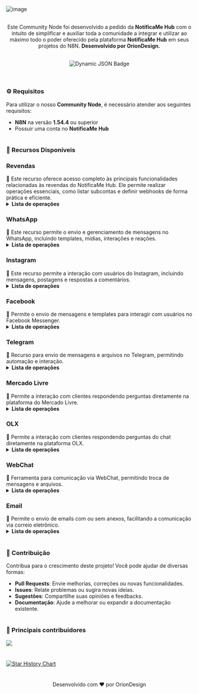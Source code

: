 ![image](https://github.com/user-attachments/assets/23ac406d-93eb-45d1-938e-4f4e5dba882e)

<p align="center"><br>
Este Community Node foi desenvolvido a pedido da <b>NotificaMe Hub</b> com o intuito de simplificar e auxiliar toda a comunidade a integrar e utilizar ao máximo todo o poder oferecido pela plataforma <b>NotificaMe Hub</b> em seus projetos do N8N. <b>Desenvolvido por OrionDesign.</b>
</p>
<br>
	
<div align="center">
  <img src="https://img.shields.io/badge/dynamic/json?url=https%3A%2F%2Fapi.npmjs.org%2Fdownloads%2Fpoint%2Flast-year%2Fn8n-nodes-notificame-hub&query=downloads&style=for-the-badge&label=Total%20de%20Downloads&labelColor=%230d1117&color=%23359514&cacheSeconds=30&link=https%3A%2F%2Fwww.npmjs.com%2Fpackage%2Fn8n-nodes-notificame-hub" alt="Dynamic JSON Badge">
</div>
<br>
</p>


<h1></h1>

<h3>⚙️ Requisitos</h3>

Para utilizar o nosso **Community Node**, é necessário atender aos seguintes requisitos:  
- **N8N** na versão **1.54.4** ou superior  
- Possuir uma conta no **NotificaMe Hub**  

<h1></h1>

<h3>📌 Recursos Disponíveis</h3>

<h3>Revendas</h3>
🔧 Este recurso oferece acesso completo às principais funcionalidades relacionadas às revendas do NotificaMe Hub. Ele permite realizar operações essenciais, como listar subcontas e definir webhooks de forma prática e eficiente.
<br>
<details>
  <summary><b>Lista de operações</b></summary>
	<details><summary>✅ <b>Listar Subcontas</b></summary></details>
 	<details><summary>✅ <b>Definir Webhook</b></summary></details>
</details>

<h3>WhatsApp</h3>
📱 Este recurso permite o envio e gerenciamento de mensagens no WhatsApp, incluindo templates, mídias, interações e reações.
<br>
<details>
  <summary><b>Lista de operações</b></summary>
  <details><summary>✅ <b>Listar templates</b></summary></details>
  <details><summary>✅ <b>Enviar template - Sem parâmetros</b></summary></details>
  <details><summary>✅ <b>Enviar template - Com parâmetros (tipo número/positional)</b></summary></details>
  <details><summary>✅ <b>Enviar template - Com parâmetros (tipo nome/named)</b></summary></details>
  <details><summary>✅ <b>Enviar uma mensagem de texto</b></summary></details>
  <details><summary>✅ <b>Enviar uma mensagem de áudio</b></summary></details>
  <details><summary>✅ <b>Enviar um sticker</b></summary></details>
  <details><summary>✅ <b>Enviar um arquivo (documentos, imagens, vídeos…)</b></summary></details>
  <details><summary>✅ <b>Enviar localização</b></summary></details>
  <details><summary>✅ <b>Enviar mensagem interativa com botões</b></summary></details>
  <details><summary>✅ <b>Enviar mensagem interativa com listas</b></summary></details>
  <details><summary>✅ <b>Enviar mensagem interativa com link / CTA</b></summary></details>
  <details><summary>✅ <b>Reagir a uma mensagem</b></summary></details>
  <details><summary>✅ <b>Responder uma mensagem</b></summary></details>
</details>

<h3>Instagram</h3>
📸 Este recurso permite a interação com usuários do Instagram, incluindo mensagens, postagens e respostas a comentários.
<br>
<details>
  <summary><b>Lista de operações</b></summary>
  <details><summary>✅ <b>Enviar uma mensagem de texto</b></summary></details>
  <details><summary>✅ <b>Enviar uma mensagem de áudio</b></summary></details>
  <details><summary>✅ <b>Enviar um arquivo (imagens, vídeos…)</b></summary></details>
  <details><summary>✅ <b>Responder um comentário</b></summary></details>
  <details><summary>✅ <b>Enviar template de botões</b></summary></details>
  <details><summary>✅ <b>Fazer uma publicação</b></summary></details>
  <details><summary>✅ <b>Listar postagens da conta</b></summary></details>
</details>

<h3>Facebook</h3>
📘 Permite o envio de mensagens e templates para interagir com usuários no Facebook Messenger.
<br>
<details>
  <summary><b>Lista de operações</b></summary>
  <details><summary>✅ <b>Enviar uma mensagem de texto</b></summary></details>
  <details><summary>✅ <b>Enviar uma mensagem de áudio</b></summary></details>
  <details><summary>✅ <b>Enviar um arquivo (imagens, vídeos…)</b></summary></details>
  <details><summary>✅ <b>Enviar um template genérico</b></summary></details>
  <details><summary>✅ <b>Enviar um template de botão</b></summary></details>
  <details><summary>✅ <b>Enviar um template de mídia</b></summary></details>
</details>

<h3>Telegram</h3>
📲 Recurso para envio de mensagens e arquivos no Telegram, permitindo automação e interação.
<br>
<details>
  <summary><b>Lista de operações</b></summary>
  <details><summary>✅ <b>Enviar uma mensagem de texto</b></summary></details>
  <details><summary>✅ <b>Enviar uma mensagem de áudio</b></summary></details>
  <details><summary>✅ <b>Enviar um arquivo (documento, imagens, vídeos…)</b></summary></details>
</details>

<h3>Mercado Livre</h3>
🤝 Permite a interação com clientes respondendo perguntas diretamente na plataforma do Mercado Livre.
<br>
<details>
  <summary><b>Lista de operações</b></summary>
  <details><summary>❌ <b>Responder uma pergunta</b></summary></details>
</details>

<h3>OLX</h3>
💬 Permite a interação com clientes respondendo perguntas do chat diretamente na plataforma OLX.
<br>
<details>
  <summary><b>Lista de operações</b></summary>
  <details><summary>❌ <b>Enviar mensagem</b></summary></details>
</details>

<h3>WebChat</h3>
💬 Ferramenta para comunicação via WebChat, permitindo troca de mensagens e arquivos.
<br>
<details>
  <summary><b>Lista de operações</b></summary>
  <details><summary>❌ <b>Enviar uma mensagem de texto</b></summary></details>
  <details><summary>❌ <b>Enviar um arquivo (documento, imagens, vídeos…)</b></summary></details>
</details>

<h3>Email</h3>
📧 Permite o envio de emails com ou sem anexos, facilitando a comunicação via correio eletrônico.
<br>
<details>
  <summary><b>Lista de operações</b></summary>
  <details><summary>❌ <b>Enviar um email (somente texto)</b></summary></details>
  <details><summary>❌ <b>Enviar um email (com arquivos)</b></summary></details>
</details>

<h1></h1>

<h3>🤝 Contribuição</h3>

Contribua para o crescimento deste projeto! Você pode ajudar de diversas formas:  
- **Pull Requests**: Envie melhorias, correções ou novas funcionalidades.  
- **Issues**: Relate problemas ou sugira novas ideias.  
- **Sugestões**: Compartilhe suas opiniões e feedbacks.  
- **Documentação**: Ajude a melhorar ou expandir a documentação existente.  

<h1></h1>

<h3>📌 Principais contribuidores</h3>
<a align="center" href="https://github.com/oriondesign2015/n8n-nodes-notificame-hub/graphs/contributors">
  <img src="https://contrib.rocks/image?repo=oriondesign2015/n8n-nodes-notificame-hub" />
</a>

<h1></h1>
<a href="https://star-history.com/#oriondesign2015/n8n-nodes-notificame-hub&Date">
 <picture>
   <source media="(prefers-color-scheme: dark)" srcset="https://api.star-history.com/svg?repos=oriondesign2015/n8n-nodes-notificame-hub&type=Date&theme=dark" />
   <source media="(prefers-color-scheme: light)" srcset="https://api.star-history.com/svg?repos=oriondesign2015/n8n-nodes-notificame-hub&type=Date" />
   <img alt="Star History Chart" src="https://api.star-history.com/svg?repos=oriondesign2015/n8n-nodes-notificame-hub&type=Date" />
 </picture>
</a>

<h1></h1>
<p align="center">
Desenvolvido com ❤️ por OrionDesign
</p>
